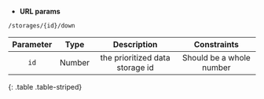 * **URL params**

`/storages/{id}/down`  

Parameter | Type | Description | Constraints  
:-------: | :--: | :---------: | :---------:  
`id` | Number | the prioritized data storage id | Should be a whole number  
{: .table .table-striped}

